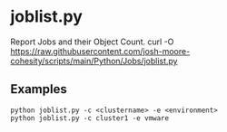 
# **joblist.py**

   Report Jobs and their Object Count.
   curl -O https://raw.githubusercontent.com/josh-moore-cohesity/scripts/main/Python/Jobs/joblist.py
 
## **Examples**

    python joblist.py -c <clustername> -e <environment>
    python joblist.py -c cluster1 -e vmware
